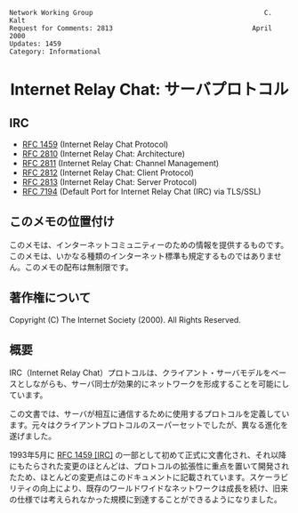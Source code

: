 ```
Network Working Group                                           C. Kalt
Request for Comments: 2813                                   April 2000
Updates: 1459
Category: Informational
```

<h1 align="center">
Internet Relay Chat: サーバプロトコル
</h1>

## IRC
- [RFC 1459](https://solareenlo.com/rfc1459) (Internet Relay Chat Protocol)
- [RFC 2810](https://solareenlo.com/rfc2810) (Internet Relay Chat: Architecture)
- [RFC 2811](https://solareenlo.com/rfc2811) (Internet Relay Chat: Channel Management)
- [RFC 2812](https://solareenlo.com/rfc2812) (Internet Relay Chat: Client Protocol)
- [RFC 2813](https://solareenlo.com/rfc2813) (Internet Relay Chat: Server Protocol)
- [RFC 7194](https://solareenlo.com/rfc7194) (Default Port for Internet Relay Chat (IRC) via TLS/SSL)


## このメモの位置付け

このメモは、インターネットコミュニティーのための情報を提供するものです。このメモは、いかなる種類のインターネット標準も規定するものではありません。このメモの配布は無制限です。

## 著作権について

Copyright (C) The Internet Society (2000).  All Rights Reserved.

## 概要

IRC（Internet Relay Chat）プロトコルは、クライアント・サーバモデルをベースとしながらも、サーバ同士が効果的にネットワークを形成することを可能にしています。

この文書では、サーバが相互に通信するために使用するプロトコルを定義しています。元々はクライアントプロトコルのスーパーセットでしたが、異なる進化を遂げました。

1993年5月に [RFC 1459 [IRC]](https://solareenlo.com/rfc1459) の一部として初めて正式に文書化され、それ以降にもたらされた変更のほとんどは、プロトコルの拡張性に重点を置いて開発されたため、ほとんどの変更点はこのドキュメントに記載されています。スケーラビリティの向上により、既存のワールドワイドなネットワークは成長を続け、旧来の仕様では考えられなかった規模に到達することができるようになりました。
